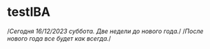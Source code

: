 # testIBA
/*Сегодня 16/12/2023 суббота. Две недели до нового года.*/
/*После нового года все будет как всегда.*/